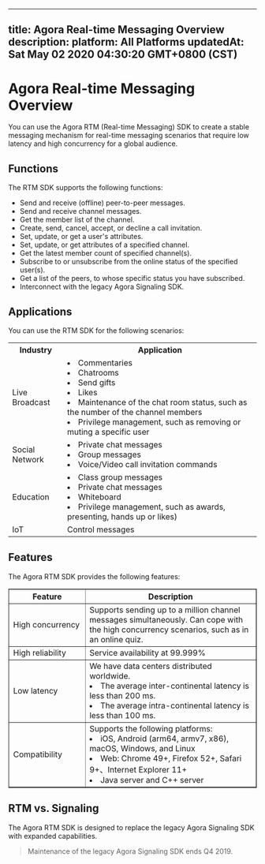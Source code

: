 
---
title: Agora Real-time Messaging Overview
description: 
platform: All Platforms
updatedAt: Sat May 02 2020 04:30:20 GMT+0800 (CST)
---
# Agora Real-time Messaging Overview
You can use the Agora RTM (Real-time Messaging) SDK to create a stable messaging mechanism for real-time messaging scenarios that require low latency and high concurrency for a global audience. 

## Functions



The RTM SDK supports the following functions:

-   Send and receive (offline) peer-to-peer messages.
-   Send and receive channel messages.
-   Get the member list of the channel.
-   Create, send, cancel, accept, or decline a call invitation. 
-   Set, update, or get a user's attributes. 
-   Set, update, or get attributes of a specified channel.
-   Get the latest member count of specified channel(s). 
-   Subscribe to or unsubscribe from the online status of the specified user(s).
-   Get a list of the peers, to whose specific status you have subscribed.
-   Interconnect with the legacy Agora Signaling SDK.






## Applications

You can use the RTM SDK for the following scenarios:

<table>
  <tr>
    <th>Industry</th>
    <th>Application</th>
  </tr>
  <tr>
    <td>Live Broadcast</td>
    <td><li>Commentaries<br><li>Chatrooms<br><li>Send gifts<br><li>Likes<br><li>Maintenance of the chat room status, such as the number of the channel members<br><li>Privilege management, such as removing or muting a specific user<br></td>
  </tr>
  <tr>
    <td>Social Network</td>
    <td><li>Private chat messages<br><li>Group messages<br><li>Voice/Video call invitation commands<br></td>
  </tr>
  <tr>
    <td>Education</td>
    <td><li>Class group messages<br><li>Private chat messages<br><li>Whiteboard<br><li>Privilege management, such as awards, presenting, hands up or likes)<br></td>
  </tr>
  <tr>
    <td>IoT</td>
    <td>Control messages</td>
  </tr>
</table>

## Features

The Agora RTM SDK provides the following features:

<table border="1" width="100%">
  <tr>
    <th width="20%">Feature </th>
    <th width="50%">Description</th>
  </tr>
  <tr>
    <td>High concurrency</td>
    <td>Supports sending up to a million  channel messages simultaneously. Can cope with the high concurrency scenarios, such as in an online quiz. <br></td>
  </tr>
  <tr>
    <td>High reliability</td>
    <td>Service availability at 99.999%</td>
  </tr>
	  <tr>
    <td>Low latency</td>
    <td>We have data centers distributed worldwide. <li>The average inter-continental latency is less than 200 ms.<br><li>The average intra-continental latency is less than 100 ms.<br></td>
  </tr>
	  <tr>
    <td>Compatibility</td>
    <td>Supports the following platforms:<li>iOS, Android (arm64, armv7, x86), macOS, Windows, and Linux<br><li> Web: Chrome 49+, Firefox 52+, Safari 9+、Internet Explorer 11+<br><li>Java server and C++ server<br></td>
  </tr>
</table>

## RTM vs. Signaling

The Agora RTM SDK is designed to replace the legacy Agora Signaling SDK with expanded capabilities. 

> Maintenance of the legacy Agora Signaling SDK ends Q4 2019. 


